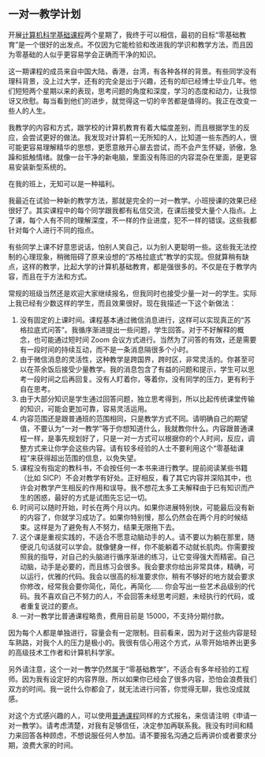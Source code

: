 <div class="inner">
<h2>一对一教学计划</h2>
<p>开展<a href="http://www.yinwang.org/blog-cn/2020/03/26/entry-level-class">计算机科学基础课程</a>两个星期了，我终于可以相信，最初的目标“零基础教育”是一个很好的出发点。不仅因为它能检验和改进我的学识和教学方法，而且因为零基础的人似乎更容易学会正确而干净的知识。</p>
<p>这一期课程的成员来自中国大陆，香港，台湾，有各种各样的背景。有些同学没有理科背景，没上过大学，还有的完全是出于兴趣，还有的却已经博士毕业几年。他们短短两个星期以来的表现，思考问题的角度和深度，学习的态度和动力，让我惊讶又欣慰。每当看到他们的进步，就觉得这一切的辛苦都是值得的。我正在改变一些人的人生。</p>
<p>我教学的内容和方式，跟学校的计算机教育有着大幅度差别，而且根据学生的反应，会尝试更好的做法。我发现对计算机一无所知的人，比知道一些东西的人，很可能更容易理解精华的思想，更愿意敞开心扉去尝试，而不会产生怀疑，骄傲，急躁和抵触情绪。就像一台干净的新电脑，里面没有陈旧的内容混杂在里面，是更容易安装新型系统的。</p>
<p>在我的班上，无知可以是一种福利。</p>
<p>我最近在试验一种新的教学方法，那就是完全的一对一教学。小班授课的效果已经很好了。其实课程中的每个同学跟我都有私信交流，在课后接受大量个人指点。上了课，每个人有不同的理解深度，不一样的作业进度，犯不一样的错误。这些我都针对每个人进行不同的指点。</p>
<p>有些同学上课不好意思说话，怕别人笑自己，以为别人更聪明一些。这些我无法控制的心理现象，稍微阻碍了原来设想的“苏格拉底式”教学的实现。但就算稍有缺点，这样的教学，比起大学的计算机基础教育，都是强很多的。不仅是在于教学内容，而且在于方法和方式。</p>
<p>常规的班级当然还是欢迎大家继续报名，但我同时也接受少量一对一的学生。实际上我已经有少数这样的学生，而且效果很好。现在我描述一下这个新做法：</p>
<ol>
<li>没有固定的上课时间。课程基本通过微信消息进行，这样可以实现真正的“苏格拉底式问答”。我循序渐进提出一些问题，学生回答。对于不好解释的概念，也可能通过短时间 Zoom 会议方式进行。当然为了问答的有效，还是需要有一段时间的持续互动，而不是一条消息隔很多个小时。</li>
<li>由于微信消息的灵活性，这种教学是跨国界，跨时区，非常灵活的。你甚至可以在茶余饭后接受少量教学。我的消息包含了有益的问题和提示，学生可以思考一段时间之后再回复。没有人盯着你，等着你，没有同学的压力，更有利于自在思考。</li>
<li>由于大部分知识是学生通过回答问题，独立思考得到，所以比起传统课堂传输的知识，可能会更加可靠，容易灵活运用。</li>
<li>内容范围还是跟普通班的范围相同，只是教学方式不同。请明确自己的期望值，不要认为“一对一教学”等于你想知道什么，我就教你什么。内容跟普通课程一样，是事先规划好了，只是一对一方式可以根据你的个人时间，反应，调整方式来让你学会这些内容。请有较多经验的人士不要利用这个“零基础课程”来获得超出范围的信息，以免失望。</li>
<li>课程没有指定的教科书，不会按任何一本书来进行教学。提前阅读某些书籍（比如 SICP）不会对教学有好处。正好相反，看了其它内容并深陷其中，也许会对教学产生相反的作用和误导。我不想花太多工夫解释由于已有知识而产生的困惑，最好的方式是试图先忘记一切。</li>
<li>时间可以随时开始，时长在两个月以内。如果你进展特别快，可能最后没有新的内容了，你就学习成功了。如果你特别慢，那么仍然会在两个月的时候结束。这样是为了避免有人不努力，结果无限拖下去。</li>
<li>这个课是重视实践的，不适合不愿意动脑动手的人。请不要以为躺在那里，随便说几句话就可以学会。就像健身一样，你不能躺着不动就长肌肉。你需要按照我的指导，对自己的头脑进行循序渐进的练习，让它变得强大而精密。自己动脑，动手是必要的，而且练习会很多。我会要求你给出非常具体，精确，可以运行，优雅的代码。我会以很高的标准要求你，稍有不够好的地方就会要求你修改，经常我会要你简化，简化，再简化…… 你会写出一些艺术品级别的代码。我不喜欢自己不努力的人，不会回答未经思考问题，未经执行的代码，或者重复说过的要点。</li>
<li>一对一教学比普通课程略贵，费用目前是 15000，不支持分期付款。</li>
</ol>
<p>因为每个人都是单独进行，容量会有一定限制。目前看来，因为对于这些内容是轻车熟路，对我个人的压力是极小的。我很有信心用这个方式，从零开始培养出更多的高级技术工作者和计算机科学家。</p>
<p>另外请注意，这个一对一教学仍然属于“零基础教学”，不适合有多年经验的工程师。因为我有设定好的内容界限，所以如果你已经会了很多内容，恐怕会浪费我们双方的时间。我一说什么你都会了，就无法进行问答，你觉得无聊，我也没成就感。</p>
<p>对这个方式感兴趣的人，可以使用<a href="http://www.yinwang.org/blog-cn/2020/03/26/entry-level-class">普通课程</a>同样的方式报名，来信请注明《申请一对一教学》。请考虑清楚，对我有足够信任，决定参加再联系我。我没有时间和精力来回答各种顾虑，不想说服任何人参加。请不要报名沟通之后再讲价或者要求分期，浪费大家的时间。</p>
</div>
<!--
<div class="ad-banner" style="margin-top: 5px">
<script async src="//pagead2.googlesyndication.com/pagead/js/adsbygoogle.js"></script>
<ins class="adsbygoogle"
                    style="display:inline-block;width:100%;height:90px"
                    data-ad-client="ca-pub-1331524016319584"
                    data-ad-slot="6657867155"></ins>
<script>(adsbygoogle = window.adsbygoogle || []).push({});</script>
</div>
<script data-ad-client="ca-pub-1331524016319584" async
            src="https://pagead2.googlesyndication.com/pagead/js/adsbygoogle.js">
</script>
        -->
    